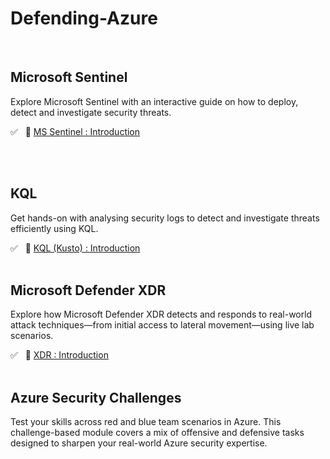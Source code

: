 <h1>Defending-Azure</h1>

<br>

<h2>Microsoft Sentinel</h2>
<p>Explore Microsoft Sentinel with an interactive guide on how to deploy, detect and investigate security threats.</p>

✅ &nbsp; 🔗 [MS Sentinel : Introduction](https://github.com/RosanaFSS/Defending-Azure/blob/Microsoft-Sentinel/Easy%20%F0%9F%94%97%20-%20MS%20Sentinel%20:%20Introduction.md)<br><br>

<br>

<h2>KQL</h2>
<p>Get hands-on with analysing security logs to detect and investigate threats efficiently using KQL.</p>

✅ &nbsp; 🔗 [KQL (Kusto) : Introduction](https://github.com/RosanaFSS/Defending-Azure/blob/KQL/Easy%20%F0%9F%94%97%20-%20KQL%20(Kusto)%20:%20Introduction.md)<br><br>

<h2>Microsoft Defender XDR</h2>
<p>Explore how Microsoft Defender XDR detects and responds to real-world attack techniques—from initial access to lateral movement—using live lab scenarios.</p>

✅ &nbsp; 🔗 [XDR : Introduction](https://github.com/RosanaFSS/Defending-Azure/blob/Microsoft-Defender-XDR/Easy%20%F0%9F%94%97%20-%20XDR%20%3A%20Introduction.md)<br><br>

<h2>Azure Security Challenges</h2>
<p>Test your skills across red and blue team scenarios in Azure. This challenge-based module covers a mix of offensive and defensive tasks designed to sharpen your real-world Azure security expertise.</p>
